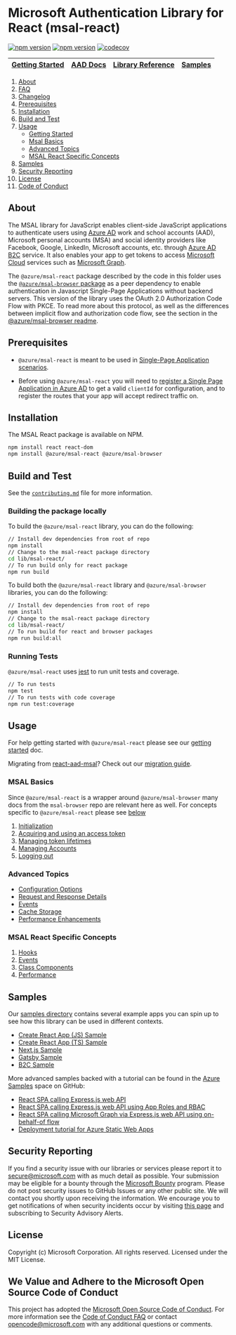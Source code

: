 # Microsoft Authentication Library for React (msal-react)

[![npm version](https://img.shields.io/npm/v/@azure/msal-react.svg?style=flat)](https://www.npmjs.com/package/@azure/msal-react/)
[![npm version](https://img.shields.io/npm/dm/@azure/msal-react.svg)](https://nodei.co/npm/@azure/msal-react/)
[![codecov](https://codecov.io/gh/AzureAD/microsoft-authentication-library-for-js/branch/dev/graph/badge.svg?flag=msal-react)](https://codecov.io/gh/AzureAD/microsoft-authentication-library-for-js)

| <a href="https://docs.microsoft.com/azure/active-directory/develop/tutorial-v2-react" target="blank">Getting Started</a> | <a href="https://aka.ms/aaddevv2" target="_blank">AAD Docs</a> | <a href="https://azuread.github.io/microsoft-authentication-library-for-js/ref/modules/_azure_msal_react.html" target="_blank">Library Reference</a> | <a href="https://github.com/AzureAD/microsoft-authentication-library-for-js/tree/dev/samples" target="blank">Samples</a>
|--- | --- | --- | --- |

1. [About](#about)
1. [FAQ](https://github.com/AzureAD/microsoft-authentication-library-for-js/blob/dev/lib/msal-react/FAQ.md)
1. [Changelog](https://github.com/AzureAD/microsoft-authentication-library-for-js/blob/dev/lib/msal-react/CHANGELOG.md)
1. [Prerequisites](#prerequisites)
1. [Installation](#installation)
1. [Build and Test](#build-and-test)
1. [Usage](#usage)
    - [Getting Started](https://github.com/AzureAD/microsoft-authentication-library-for-js/blob/dev/lib/msal-react/docs/getting-started.md)
    - [Msal Basics](#msal-basics)
    - [Advanced Topics](#advanced-topics)
    - [MSAL React Specific Concepts](#msal-react-specific-concepts)
1. [Samples](#samples)
1. [Security Reporting](#security-reporting)
1. [License](#license)
1. [Code of Conduct](#we-value-and-adhere-to-the-microsoft-open-source-code-of-conduct)

## About

The MSAL library for JavaScript enables client-side JavaScript applications to authenticate users using [Azure AD](https://docs.microsoft.com/azure/active-directory/develop/v2-overview) work and school accounts (AAD), Microsoft personal accounts (MSA) and social identity providers like Facebook, Google, LinkedIn, Microsoft accounts, etc. through [Azure AD B2C](https://docs.microsoft.com/azure/active-directory-b2c/active-directory-b2c-overview#identity-providers) service. It also enables your app to get tokens to access [Microsoft Cloud](https://www.microsoft.com/enterprise) services such as [Microsoft Graph](https://graph.microsoft.io).

The `@azure/msal-react` package described by the code in this folder uses the [`@azure/msal-browser` package](https://github.com/AzureAD/microsoft-authentication-library-for-js/tree/dev/lib/msal-browser) as a peer dependency to enable authentication in Javascript Single-Page Applications without backend servers. This version of the library uses the OAuth 2.0 Authorization Code Flow with PKCE. To read more about this protocol, as well as the differences between implicit flow and authorization code flow, see the section in the [@azure/msal-browser readme](https://github.com/AzureAD/microsoft-authentication-library-for-js/blob/dev/lib/msal-browser/README.md#implicit-flow-vs-authorization-code-flow-with-pkce).

## Prerequisites

- `@azure/msal-react` is meant to be used in [Single-Page Application scenarios](https://docs.microsoft.com/azure/active-directory/develop/scenario-spa-overview).

- Before using `@azure/msal-react` you will need to [register a Single Page Application in Azure AD](https://docs.microsoft.com/en-us/azure/active-directory/develop/scenario-spa-app-registration) to get a valid `clientId` for configuration, and to register the routes that your app will accept redirect traffic on.

## Installation

The MSAL React package is available on NPM.

```sh
npm install react react-dom
npm install @azure/msal-react @azure/msal-browser
```

## Build and Test

See the [`contributing.md`](https://github.com/AzureAD/microsoft-authentication-library-for-js/blob/dev/contributing.md) file for more information.

### Building the package locally

To build the `@azure/msal-react` library, you can do the following:

```bash
// Install dev dependencies from root of repo
npm install
// Change to the msal-react package directory
cd lib/msal-react/
// To run build only for react package
npm run build
```

To build both the `@azure/msal-react` library and `@azure/msal-browser` libraries, you can do the following:

```bash
// Install dev dependencies from root of repo
npm install
// Change to the msal-react package directory
cd lib/msal-react/
// To run build for react and browser packages
npm run build:all
```

### Running Tests

`@azure/msal-react` uses [jest](https://jestjs.io/) to run unit tests and coverage.

```bash
// To run tests
npm test
// To run tests with code coverage
npm run test:coverage
```

## Usage

For help getting started with `@azure/msal-react` please see our [getting started](https://github.com/AzureAD/microsoft-authentication-library-for-js/blob/dev/lib/msal-react/docs/getting-started.md) doc.

Migrating from [react-aad-msal](https://www.npmjs.com/package/react-aad-msal)? Check out our [migration guide](https://github.com/AzureAD/microsoft-authentication-library-for-js/blob/dev/lib/msal-react/docs/migration-guide.md).

### MSAL Basics

Since `@azure/msal-react` is a wrapper around `@azure/msal-browser` many docs from the `msal-browser` repo are relevant here as well. For concepts specific to `@azure/msal-react` please see [below](#msal-react-specific-concepts)

1. [Initialization](https://github.com/AzureAD/microsoft-authentication-library-for-js/blob/dev/lib/msal-browser/docs/initialization.md)
1. [Acquiring and using an access token](https://github.com/AzureAD/microsoft-authentication-library-for-js/blob/dev/lib/msal-browser/docs/acquire-token.md)
1. [Managing token lifetimes](https://github.com/AzureAD/microsoft-authentication-library-for-js/blob/dev/lib/msal-browser/docs/token-lifetimes.md)
1. [Managing Accounts](https://github.com/AzureAD/microsoft-authentication-library-for-js/blob/dev/lib/msal-common/docs/Accounts.md)
1. [Logging out](https://github.com/AzureAD/microsoft-authentication-library-for-js/blob/dev/lib/msal-browser/docs/logout.md)

### Advanced Topics

- [Configuration Options](https://github.com/AzureAD/microsoft-authentication-library-for-js/blob/dev/lib/msal-browser/docs/configuration.md)
- [Request and Response Details](https://github.com/AzureAD/microsoft-authentication-library-for-js/blob/dev/lib/msal-browser/docs/request-response-object.md)
- [Events](https://github.com/AzureAD/microsoft-authentication-library-for-js/blob/dev/lib/msal-browser/docs/events.md)
- [Cache Storage](https://github.com/AzureAD/microsoft-authentication-library-for-js/blob/dev/lib/msal-browser/docs/caching.md)
- [Performance Enhancements](https://github.com/AzureAD/microsoft-authentication-library-for-js/blob/dev/lib/msal-browser/docs/performance.md)

### MSAL React Specific Concepts

1. [Hooks](https://github.com/AzureAD/microsoft-authentication-library-for-js/blob/dev/lib/msal-react/docs/hooks.md)
1. [Events](https://github.com/AzureAD/microsoft-authentication-library-for-js/blob/dev/lib/msal-react/docs/events.md)
1. [Class Components](https://github.com/AzureAD/microsoft-authentication-library-for-js/blob/dev/lib/msal-react/docs/class-components.md)
1. [Performance](https://github.com/AzureAD/microsoft-authentication-library-for-js/blob/dev/lib/msal-react/docs/performance.md)

## Samples

Our [samples directory](https://github.com/AzureAD/microsoft-authentication-library-for-js/tree/dev/samples/msal-react-samples) contains several example apps you can spin up to see how this library can be used in different contexts.

- [Create React App (JS) Sample](https://github.com/AzureAD/microsoft-authentication-library-for-js/tree/dev/samples/msal-react-samples/react-router-sample)
- [Create React App (TS) Sample](https://github.com/AzureAD/microsoft-authentication-library-for-js/tree/dev/samples/msal-react-samples/typescript-sample)
- [Next.js Sample](https://github.com/AzureAD/microsoft-authentication-library-for-js/tree/dev/samples/msal-react-samples/nextjs-sample)
- [Gatsby Sample](https://github.com/AzureAD/microsoft-authentication-library-for-js/tree/dev/samples/msal-react-samples/gatsby-sample)
- [B2C Sample](https://github.com/AzureAD/microsoft-authentication-library-for-js/tree/dev/samples/msal-react-samples/b2c-sample)

More advanced samples backed with a tutorial can be found in the [Azure Samples](https://github.com/Azure-Samples) space on GitHub:

- [React SPA calling Express.js web API](https://github.com/Azure-Samples/ms-identity-javascript-react-tutorial/tree/main/3-Authorization-II/1-call-api)
- [React SPA calling Express.js web API using App Roles and RBAC](https://github.com/Azure-Samples/ms-identity-javascript-react-tutorial/tree/main/5-AccessControl/1-call-api-roles)
- [React SPA calling Microsoft Graph via Express.js web API using on-behalf-of flow](https://github.com/Azure-Samples/ms-identity-javascript-react-tutorial/tree/main/6-AdvancedScenarios/1-call-api-obo)
- [Deployment tutorial for Azure Static Web Apps](https://github.com/Azure-Samples/ms-identity-javascript-react-tutorial/tree/main/4-Deployment/2-deploy-static)

## Security Reporting

If you find a security issue with our libraries or services please report it to [secure@microsoft.com](mailto:secure@microsoft.com) with as much detail as possible. Your submission may be eligible for a bounty through the [Microsoft Bounty](http://aka.ms/bugbounty) program. Please do not post security issues to GitHub Issues or any other public site. We will contact you shortly upon receiving the information. We encourage you to get notifications of when security incidents occur by visiting [this page](https://technet.microsoft.com/security/dd252948) and subscribing to Security Advisory Alerts.

## License

Copyright (c) Microsoft Corporation.  All rights reserved. Licensed under the MIT License.

## We Value and Adhere to the Microsoft Open Source Code of Conduct

This project has adopted the [Microsoft Open Source Code of Conduct](https://opensource.microsoft.com/codeofconduct/). For more information see the [Code of Conduct FAQ](https://opensource.microsoft.com/codeofconduct/faq/) or contact [opencode@microsoft.com](mailto:opencode@microsoft.com) with any additional questions or comments.

